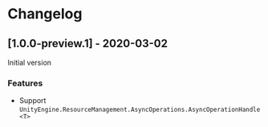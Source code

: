 # Changelog

## [1.0.0-preview.1] - 2020-03-02

Initial version

### Features

* Support `UnityEngine.ResourceManagement.AsyncOperations.AsyncOperationHandle<T>`

